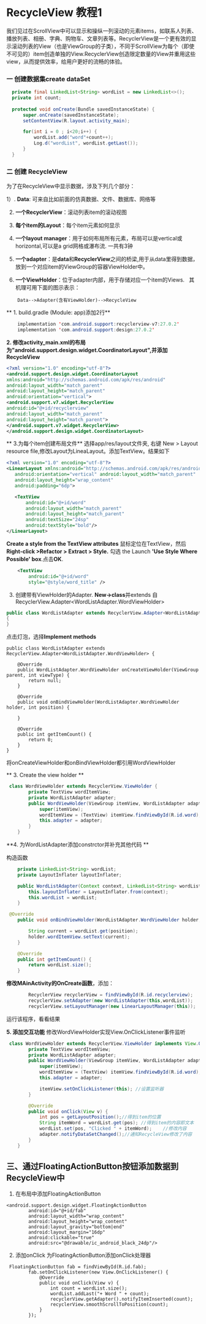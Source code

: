 # RecycleView 教程1

我们见过在ScrollView中可以显示和操纵一列滚动的元素items，如联系人列表、播放列表、相册、字典、购物车、文章列表等。RecyclerView是一个更有效的显示滚动列表的View（也是ViewGroup的子类），不同于ScrollView为每个（即使不可见的）item创造单独的View.RecyclerView创造限定数量的View并重用这些view，从而提供效率，给用户更好的流畅的体验。

### 一 创建数据集create dataSet
  ```java
    private final LinkedList<String> wordList = new LinkedList<>();
    private int count;
    
    protected void onCreate(Bundle savedInstanceState) {
        super.onCreate(savedInstanceState);
        setContentView(R.layout.activity_main);

        for(int i = 0 ; i<20;i++) {
            wordList.add("word"+count++);
            Log.d("wordList", wordList.getLast());
        }
    }
  ```
 ### 二 创建 RecycleView
 
 为了在RecycleView中显示数据，涉及下列几个部分：
 
1）. **Data**: 可来自比如前面的仿真数据、文件、数据库、网络等
    
2) **一个RecyclerView**：滚动列表item的滚动视图
    
3) **每个item的Layout**：每个item元素如何显示
    
4) **一个layout manager**：用于如何布局所有元素，布局可以是vertical或horizontal,可以是a grid网格或瀑布流. 一共有3钟
    
5) **一个adapter**：是**data**和**RecyclerView**之间的桥梁,用于从data里得到数据，放到一个对应item的ViewGroup的容器ViewHolder中。
    
6) **一个ViewHolder**：位于adapter内部，用于存储对应一个item的Views.
   
   其机理可用下面的图示表示：
```
    Data-->Adapter(含有ViewHolder)-->RecycleView
```

** 1. build.gradle (Module: app)添加2行**
``` java   
    implementation 'com.android.support:recyclerview-v7:27.0.2'
    implementation 'com.android.support:design:27.0.2'
```
    
**2. 修改activity_main.xml的布局为"android.support.design.widget.CoordinatorLayout",并添加 RecycleView**

```xml
<?xml version="1.0" encoding="utf-8"?>
<android.support.design.widget.CoordinatorLayout
xmlns:android="http://schemas.android.com/apk/res/android"
android:layout_width="match_parent"
android:layout_height="match_parent"
android:orientation="vertical">
<android.support.v7.widget.RecyclerView
android:id="@+id/recyclerview"
android:layout_width="match_parent"
android:layout_height="match_parent">
</android.support.v7.widget.RecyclerView>
</android.support.design.widget.CoordinatorLayout>
```
** 3.为每个item创建布局文件** 
 选择app/res/layout文件夹, 右键 New > Layout resource file,修改Layout为LineaLayout。添加TextView。结果如下
 ```xml
<?xml version="1.0" encoding="utf-8"?>
<LinearLayout xmlns:android="http://schemas.android.com/apk/res/android"
    android:orientation="vertical" android:layout_width="match_parent"
    android:layout_height="wrap_content"
    android:padding="6dp">

    <TextView
        android:id="@+id/word"
        android:layout_width="match_parent"
        android:layout_height="match_parent"
        android:textSize="24sp"
        android:textStyle="bold"/>
</LinearLayout>
 ```
 
 **Create a style from the TextView attributes**
 鼠标定位在TextView，然后**Right-click >Refactor > Extract > Style.**
 勾选 the Launch **'Use Style Where Possible' box**.点击**OK**.
 
```xml
    <TextView
        android:id="@+id/word"
        style="@style/word_title" />
```

3. 创建带有ViewHolder的Adapter. **New->class**并extends 自 RecyclerView.Adapter<WordListAdapter.WordViewHolder>
```java
public class WordListAdapter extends RecyclerView.Adapter<WordListAdapter.WordViewHolder>
{
}
```
点击灯泡，选择**Implement methods**
```
public class WordListAdapter extends RecyclerView.Adapter<WordListAdapter.WordViewHolder> {

    @Override
    public WordListAdapter.WordViewHolder onCreateViewHolder(ViewGroup parent, int viewType) {
        return null;
    }

    @Override
    public void onBindViewHolder(WordListAdapter.WordViewHolder holder, int position) {

    }

    @Override
    public int getItemCount() {
        return 0;
    }
}
```
将onCreateViewHolder和onBindViewHolder都引用WordViewHolder

** 3. Create the view holder **

```java
 class WordViewHolder extends RecyclerView.ViewHolder {
        private TextView wordItemView;
        private WordListAdapter adapter;
        public WordViewHolder(ViewGroup itemView, WordListAdapter adapter) {
            super(itemView);
            wordItemView = (TextView) itemView.findViewById(R.id.word);
            this.adapter = adapter;
        }
    }
```

**4. 为WordListAdapter添加constrctor并补充其他代码 **

构造函数
```java
    private LinkedList<String> wordList;
    private LayoutInflater layoutInflater;

    public WordListAdapter(Context context, LinkedList<String> wordList) {
        this.layoutInflater = LayoutInflater.from(context);
        this.wordList = wordList;
    }
```
```java
 @Override
    public void onBindViewHolder(WordListAdapter.WordViewHolder holder, int position) {

        String current = wordList.get(position);
        holder.wordItemView.setText(current);
    }

    @Override
    public int getItemCount() {
        return wordList.size();
    }
```

**修改MAinActivity的OnCreate函数**，添加：
```java
        RecyclerView recyclerView = findViewById(R.id.recyclerview);
        recyclerView.setAdapter(new WordListAdapter(this,wordList));
        recyclerView.setLayoutManager(new LinearLayoutManager(this));
```
运行该程序，看看结果

**5. 添加交互功能**
修改WordViewHolder实现View.OnClickListener事件监听
```java
 class WordViewHolder extends RecyclerView.ViewHolder implements View.OnClickListener{
        private TextView wordItemView;
        private WordListAdapter adapter;
        public WordViewHolder(ViewGroup itemView, WordListAdapter adapter) {
            super(itemView);
            wordItemView = (TextView) itemView.findViewById(R.id.word);
            this.adapter = adapter;

            itemView.setOnClickListener(this); //设置监听器
        }

        @Override
        public void onClick(View v) {
            int pos = getLayoutPosition();//得到item的位置
            String itemWord = wordList.get(pos); //得到item的内容即文本
            wordList.set(pos, "Clicked " + itemWord);    //修改内容
            adapter.notifyDataSetChanged();//通知RecycleView修改了内容
        }
    }
```
## 三、通过FloatingActionButton按钮添加数据到RecycleView中
1. 在布局中添加FloatingActionButton
```
<android.support.design.widget.FloatingActionButton
        android:id="@+id/fab"
        android:layout_width="wrap_content"
        android:layout_height="wrap_content"
        android:layout_gravity="bottom|end"
        android:layout_margin="16dp"
        android:clickable="true"
        android:src="@drawable/ic_android_black_24dp"/>
```

2. 添加onClick
 为FloatingActionButton添加onClick处理器
```
 FloatingActionButton fab = findViewById(R.id.fab);
        fab.setOnClickListener(new View.OnClickListener() {
            @Override
            public void onClick(View v) {
                int count = wordList.size();
                wordList.addLast("+ Word " + count);
                recyclerView.getAdapter().notifyItemInserted(count);
                recyclerView.smoothScrollToPosition(count);
            }
        });
```
